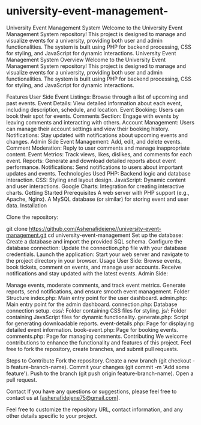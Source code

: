 # university-event-management-
University Event Management System  Welcome to the University Event Management System repository! This project is designed to manage and visualize events for a university, providing both user and admin functionalities. The system is built using PHP for backend processing, CSS for styling, and JavaScript for dynamic interactions.
University Event Management System
Overview
Welcome to the University Event Management System repository! This project is designed to manage and visualize events for a university, providing both user and admin functionalities. The system is built using PHP for backend processing, CSS for styling, and JavaScript for dynamic interactions.

Features
User Side
Event Listings: Browse through a list of upcoming and past events.
Event Details: View detailed information about each event, including description, schedule, and location.
Event Booking: Users can book their spot for events.
Comments Section: Engage with events by leaving comments and interacting with others.
Account Management: Users can manage their account settings and view their booking history.
Notifications: Stay updated with notifications about upcoming events and changes.
Admin Side
Event Management: Add, edit, and delete events.
Comment Moderation: Reply to user comments and manage inappropriate content.
Event Metrics: Track views, likes, dislikes, and comments for each event.
Reports: Generate and download detailed reports about event performance.
Notifications: Send notifications to users about important updates and events.
Technologies Used
PHP: Backend logic and database interaction.
CSS: Styling and layout design.
JavaScript: Dynamic content and user interactions.
Google Charts: Integration for creating interactive charts.
Getting Started
Prerequisites
A web server with PHP support (e.g., Apache, Nginx).
A MySQL database (or similar) for storing event and user data.
Installation

Clone the repository:

git clone https://github.com/Ashenafidejene//university-event-management.git
cd university-event-management
Set up the database:
Create a database and import the provided SQL schema.
Configure the database connection:
Update the connection.php file with your database credentials.
Launch the application:
Start your web server and navigate to the project directory in your browser.
Usage
User Side:
Browse events, book tickets, comment on events, and manage user accounts.
Receive notifications and stay updated with the latest events.
Admin Side:

Manage events, moderate comments, and track event metrics.
Generate reports, send notifications, and ensure smooth event management.
Folder Structure
index.php: Main entry point for the user dashboard.
admin.php: Main entry point for the admin dashboard.
connection.php: Database connection setup.
css/: Folder containing CSS files for styling.
js/: Folder containing JavaScript files for dynamic functionality.
generate.php: Script for generating downloadable reports.
event-details.php: Page for displaying detailed event information.
book-event.php: Page for booking events.
comments.php: Page for managing comments.
Contributing
We welcome contributions to enhance the functionality and features of this project. Feel free to fork the repository, create branches, and submit pull requests.

Steps to Contribute
Fork the repository.
Create a new branch (git checkout -b feature-branch-name).
Commit your changes (git commit -m 'Add some feature').
Push to the branch (git push origin feature-branch-name).
Open a pull request.


Contact
If you have any questions or suggestions, please feel free to contact us at [ashenafidejene75@gmail.com].

Feel free to customize the repository URL, contact information, and any other details specific to your project.
